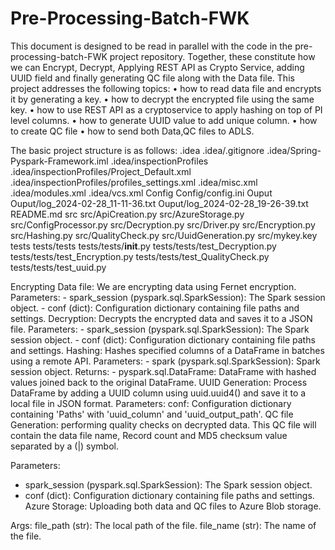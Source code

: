 # Pre-Processing-Batch-FWK

This document is designed to be read in parallel with the code in the pre-processing-batch-FWK project repository. Together, these constitute how we can Encrypt, Decrypt, Applying REST API as Crypto Service, adding UUID field and finally generating QC file along with the Data file. This project addresses the following topics:
•	how to read data file and encrypts it by generating a key.
•	how to decrypt the encrypted file using the same key.
•	how to use REST API as a cryptoservice to apply hashing on top of PI level columns.
•	how to generate UUID value to add unique column.
•	how to create QC file
•	how to send both Data,QC files to ADLS.

The basic project structure is as follows:
.idea
  .idea/.gitignore
  .idea/Spring-Pyspark-Framework.iml
  .idea/inspectionProfiles
  .idea/inspectionProfiles/Project_Default.xml
  .idea/inspectionProfiles/profiles_settings.xml
  .idea/misc.xml
  .idea/modules.xml
  .idea/vcs.xml
Config
   Config/config.ini
Ouput
   Ouput/log_2024-02-28_11-11-36.txt
   Ouput/log_2024-02-28_19-26-39.txt
README.md
src
   src/ApiCreation.py
   src/AzureStorage.py
   src/ConfigProcessor.py
   src/Decryption.py
   src/Driver.py
   src/Encryption.py
   src/Hashing.py
   src/QualityCheck.py
   src/UuidGeneration.py
   src/mykey.key
tests
   tests/tests
   tests/tests/__init__.py
   tests/tests/test_Decryption.py
   tests/tests/test_Encryption.py
   tests/tests/test_QualityCheck.py
   tests/tests/test_uuid.py


Encrypting Data file:
 We are encrypting data using Fernet encryption.
  Parameters:
       -  spark_session (pyspark.sql.SparkSession): The Spark session object.
       - conf (dict): Configuration dictionary containing file paths and settings.
Decryption:
Decrypts the encrypted data and saves it to a JSON file.
Parameters:
       -  spark_session (pyspark.sql.SparkSession): The Spark session object.
       - conf (dict): Configuration dictionary containing file paths and settings.
Hashing:
Hashes specified columns of a DataFrame in batches using a remote API.
Parameters:
        - spark (pyspark.sql.SparkSession): Spark session object.
 Returns:
        - pyspark.sql.DataFrame: DataFrame with hashed values joined back to the original DataFrame.
UUID Generation:
Process DataFrame by adding a UUID column using uuid.uuid4() and save it to a local file in JSON format.
Parameters:
 conf: Configuration dictionary containing 'Paths' with 'uuid_column' and 'uuid_output_path'.
QC file Generation:
performing quality checks on decrypted data. This QC file will contain the data file name, Record count and MD5 checksum value separated by a (|) symbol.

Parameters:
-  spark_session (pyspark.sql.SparkSession): The Spark session object.
- conf (dict): Configuration dictionary containing file paths and settings.
Azure Storage:
Uploading both data and QC files to Azure Blob storage. 

Args:
                file_path (str): The local path of the file.
                file_name (str): The name of the file.
